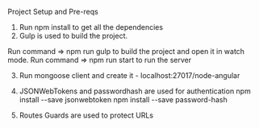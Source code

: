 Project Setup and Pre-reqs

1. Run npm install to get all the dependencies
2. Gulp is used to build the project. 

Run command => npm run gulp to build the project and open it in
watch mode.
Run command => npm run start to run the server

3. Run mongoose client and create it -
localhost:27017/node-angular

3. JSONWebTokens and passwordhash are used for authentication
npm install --save jsonwebtoken
npm install --save password-hash

4. Routes Guards are used to protect URLs

